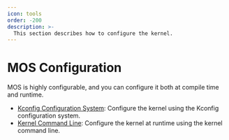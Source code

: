 ```yaml
---
icon: tools
order: -200
description: >-
  This section describes how to configure the kernel.
---
```


# MOS Configuration

MOS is highly configurable, and you can configure it both at compile time and runtime.

- [Kconfig Configuration System](kconfig.md): Configure the kernel using the Kconfig configuration system.
- [Kernel Command Line](cmdline.md): Configure the kernel at runtime using the kernel command line.
